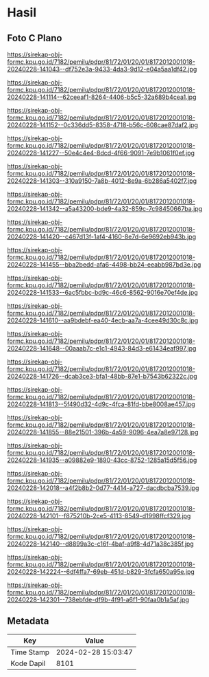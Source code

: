 # Hasil

## Foto C Plano

https://sirekap-obj-formc.kpu.go.id/7182/pemilu/pdpr/81/72/01/20/01/8172012001018-20240228-141043--df752e3a-9433-4da3-9d12-e04a5aa1df42.jpg

https://sirekap-obj-formc.kpu.go.id/7182/pemilu/pdpr/81/72/01/20/01/8172012001018-20240228-141114--62ceeaf1-8264-4406-b5c5-32a689b4cea1.jpg

https://sirekap-obj-formc.kpu.go.id/7182/pemilu/pdpr/81/72/01/20/01/8172012001018-20240228-141152--0c336dd5-8358-4718-b56c-608cae87daf2.jpg

https://sirekap-obj-formc.kpu.go.id/7182/pemilu/pdpr/81/72/01/20/01/8172012001018-20240228-141227--50e4c4e4-8dcd-4f66-9091-7e9b1061f0ef.jpg

https://sirekap-obj-formc.kpu.go.id/7182/pemilu/pdpr/81/72/01/20/01/8172012001018-20240228-141303--310a9150-7a8b-4012-8e9a-6b286a5402f7.jpg

https://sirekap-obj-formc.kpu.go.id/7182/pemilu/pdpr/81/72/01/20/01/8172012001018-20240228-141342--a5a43200-bde9-4a32-859c-7c98450667ba.jpg

https://sirekap-obj-formc.kpu.go.id/7182/pemilu/pdpr/81/72/01/20/01/8172012001018-20240228-141420--c467d13f-1af4-4160-8e7d-6e9692eb943b.jpg

https://sirekap-obj-formc.kpu.go.id/7182/pemilu/pdpr/81/72/01/20/01/8172012001018-20240228-141455--bba2bedd-afa6-4498-bb24-eeabb987bd3e.jpg

https://sirekap-obj-formc.kpu.go.id/7182/pemilu/pdpr/81/72/01/20/01/8172012001018-20240228-141533--6ac5fbbc-bd9c-46c6-8562-9016e70ef4de.jpg

https://sirekap-obj-formc.kpu.go.id/7182/pemilu/pdpr/81/72/01/20/01/8172012001018-20240228-141610--aa9bdebf-ea40-4ecb-aa7a-4cee49d30c8c.jpg

https://sirekap-obj-formc.kpu.go.id/7182/pemilu/pdpr/81/72/01/20/01/8172012001018-20240228-141648--00aaab7c-e1c1-4943-84d3-e61434eaf997.jpg

https://sirekap-obj-formc.kpu.go.id/7182/pemilu/pdpr/81/72/01/20/01/8172012001018-20240228-141726--dcab3ce3-bfa1-48bb-87e1-b7543b62322c.jpg

https://sirekap-obj-formc.kpu.go.id/7182/pemilu/pdpr/81/72/01/20/01/8172012001018-20240228-141813--5f490d32-4d9c-4fca-81fd-bbe8008ae457.jpg

https://sirekap-obj-formc.kpu.go.id/7182/pemilu/pdpr/81/72/01/20/01/8172012001018-20240228-141855--88e21501-396b-4a59-9096-4ea7a8e97128.jpg

https://sirekap-obj-formc.kpu.go.id/7182/pemilu/pdpr/81/72/01/20/01/8172012001018-20240228-141935--a09882e9-1890-43cc-8752-1285a15d5f56.jpg

https://sirekap-obj-formc.kpu.go.id/7182/pemilu/pdpr/81/72/01/20/01/8172012001018-20240228-142018--a4f2b8b2-0d77-4414-a727-dacdbcba7539.jpg

https://sirekap-obj-formc.kpu.go.id/7182/pemilu/pdpr/81/72/01/20/01/8172012001018-20240228-142101--f875210b-2ce5-4113-8549-d1998ffcf329.jpg

https://sirekap-obj-formc.kpu.go.id/7182/pemilu/pdpr/81/72/01/20/01/8172012001018-20240228-142140--d8899a3c-c16f-4baf-a9f8-4d71a38c385f.jpg

https://sirekap-obj-formc.kpu.go.id/7182/pemilu/pdpr/81/72/01/20/01/8172012001018-20240228-142224--6df4ffa7-69eb-451d-b829-3fcfa650a95e.jpg

https://sirekap-obj-formc.kpu.go.id/7182/pemilu/pdpr/81/72/01/20/01/8172012001018-20240228-142301--738ebfde-df9b-4f91-a6f1-90faa0b1a5af.jpg


## Metadata

| Key        | Value               |
| ---------- | ------------------- |
| Time Stamp | 2024-02-28 15:03:47 |
| Kode Dapil | 8101                |



